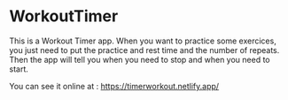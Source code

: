 # WorkoutTimer

This is a Workout Timer app. When you want to practice some exercices, you just need to put the practice and rest time and the number of repeats. Then the app will tell you when you need to stop and when you need to start.

You can see it online at : https://timerworkout.netlify.app/

